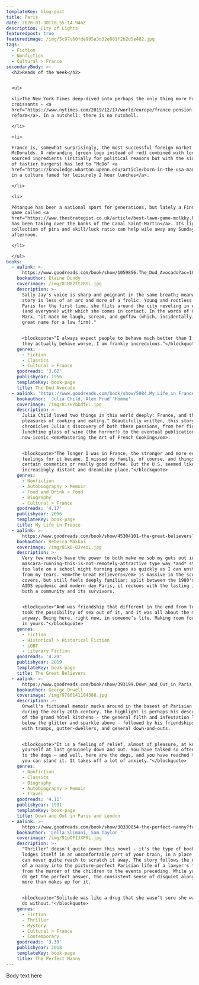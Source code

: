 ```yaml
---
templateKey: blog-post
title: Paris
date: 2020-01-30T18:55:14.946Z
description: City of Lights
featuredpost: true
featuredimage: /img/5c97c60fde995a3d32e801f2b2d5e482.jpg
tags:
  - Fiction
  - Nonfiction
  - Cultural > France
secondaryBody: >-
  <h2>Reads of the Week</h2>


  <ul>

  <li>The New York Times deep-dived into perhaps the only thing more French than
  croissants - <a
  href="https://www.nytimes.com/2019/12/17/world/europe/france-pension-protests.html?searchResultPosition=1">pension
  reform</a>. In a nutshell: there is no nutshell.

  </li>

  <li>

  France is, somewhat surprisingly, the most successful foreign market for
  McDonalds. A rebranding (green logo instead of red) combined with locally
  sourced ingredients (initially for political reasons but with the side effect
  of tastier burgers) has led to "McDo" <a
  href="https://knowledge.wharton.upenn.edu/article/born-in-the-usa-made-in-france-how-mcdonalds-succeeds-in-the-land-of-michelin-stars/">succeeding
  in a culture famed for leisurely 2 hour lunches</a>.

  </li>

  <li>

  Pétanque has been a national sport for generations, but lately a Finnish lawn
  game called <a
  href="https://www.thestrategist.co.uk/article/best-lawn-game-molkky.html#_ga=2.231272415.1787813150.1580728254-591319317.1578563949>Mölkky
  has been taking over the banks of the Canal Saint-Martin</a>. Its lightweight
  collection of pins and skill/luck ratio can help wile away any Sunday
  afternoon.

  </li>

  </ul>
books:
  - aalink: >-
      https://www.goodreads.com/book/show/1059856.The_Dud_Avocado?ac=1&from_search=true&qid=S70zllFq10&rank=1
    bookauthor: Elaine Dundy
    coverimage: /img/81H82ftzRSL.jpg
    description: >-
      Sally Jay's voice is sharp and poignant in the same breath; meanwhile, the
      story is less of an arc and more of a frolic. Young and rootless and in
      Paris for the first time, she flits around the city reveling in everything
      (and everyone) with which she comes in contact. In the words of Groucho
      Marx, "it made me laugh, scream, and guffaw (which, incidentally, is a
      great name for a law firm)."


      <blockquote>“I always expect people to behave much better than I do. When
      they actually behave worse, I am frankly incredulous.”</blockquote>
    genres:
      - Fiction
      - Classics
      - Cultural > France
    goodreads: '3.62'
    publishyear: 1956
    templateKey: book-page
    title: The Dud Avocado
  - aalink: 'https://www.goodreads.com/book/show/5084.My_Life_in_France'
    bookauthor: 'Julia Child, Alex Prud''Homme'
    coverimage: /img/81sH7bbdfEL.jpg
    description: >-
      Julia Child loved two things in this world deeply: France, and the "many
      pleasures of cooking and eating." Beautifully written, this story
      chronicles Julia's discovery of both these passions, from her first
      lunchtime glass of wine (the horror!) to the eventual publication of her
      now-iconic <em>Mastering the Art of French Cooking</em>.


      <blockquote>"The longer I was in France, the stronger and more ecstatic my
      feelings for it became. I missed my family, of course, and things like
      certain cosmetics or really good coffee. But the U.S. seemed like an
      increasingly distant and dreamlike place."</blockquote>
    genres:
      - Nonfiction
      - Autobiography > Memoir
      - Food and Drink > Food
      - Biography
      - Cultural > France
    goodreads: '4.17'
    publishyear: 2006
    templateKey: book-page
    title: My Life in France
  - aalink: >-
      https://www.goodreads.com/book/show/45304101-the-great-believers?from_choice=false&from_home_module=false
    bookauthor: Rebecca Makkai
    coverimage: /img/81kQ-QJveoL.jpg
    description: >-
      Very few novels have the power to both make me sob my guts out in a
      mascara-running-this-is-not-remotely-attractive type way *and* stay up far
      too late on a school night turning pages as quickly as I can unstick them
      from my tears. <em>The Great Believers</em> is massive in the scope it
      covers, but still feels deeply familiar; split between the 1980's Chicago
      AIDS epidemic and modern day Paris, it reckons with the lasting impact on
      both a community and its survivors.


      <blockquote>"And was friendship that different in the end from love? You
      took the possibility of sex out of it, and it was all about the moment
      anyway. Being here, right now, in someone’s life. Making room for someone
      in yours."</blockquote>
    genres:
      - Fiction
      - Historical > Historical Fiction
      - LGBT
      - Literary Fiction
    goodreads: '4.20'
    publishyear: 2019
    templateKey: book-page
    title: The Great Believers
  - aalink: >-
      https://www.goodreads.com/book/show/393199.Down_and_Out_in_Paris_and_London
    bookauthor: George Orwell
    coverimage: /img/9780141184388.jpg
    description: >-
      Orwell's fictional memoir mucks around in the basest of Parisian society
      during the early 20th century. The highlight is perhaps his descriptions
      of the grand hôtel kitchens - the general filth and infestation lying just
      below the glitter and sparkle above - followed by his friendships formed
      with tramps, gutter-dwellers, and general down-and-outs.


      <blockquote>"It is a feeling of relief, almost of pleasure, at knowing
      yourself at last genuinely down and out. You have talked so often of going
      to the dogs — and well, here are the dogs, and you have reached them, and
      you can stand it. It takes off a lot of anxiety."</blockquote>
    genres:
      - Nonfiction
      - Classics
      - Biography
      - Autobiography > Memoir
      - Travel
    goodreads: '4.11'
    publishyear: 1931
    templateKey: book-page
    title: Down and Out in Paris and London
  - aalink: >-
      https://www.goodreads.com/book/show/38330854-the-perfect-nanny?from_choice=false&from_home_module=false
    bookauthor: 'Leïla Slimani, Sam Taylor '
    coverimage: /img/91pOFIJXP9L.jpg
    description: >-
      "Thriller" doesn't quite cover this novel - it's the type of book that
      lodges itself in an uncomfortable part of your brain, in a place where you
      can never quite reach to scratch it away. The story follows the embedding
      of a nanny into the picture-perfect Parisian life of a lawyer's family,
      from the murder of the children to the events preceding. While you never
      do get the perfect answer, the consistent sense of disquiet along the way
      more than makes up for it.


      <blockquote>"Solitude was like a drug that she wasn’t sure she wanted to
      do without."</blockquote>
    genres:
      - Fiction
      - Thriller
      - Mystery
      - Cultural > France
      - Contemporary
    goodreads: '3.39'
    publishyear: 2018
    templateKey: book-page
    title: The Perfect Nanny
---
```

Body text here
